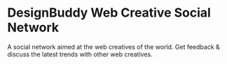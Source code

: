 # DesignBuddy Web Creative Social Network
A social network aimed at the web creatives of the world. Get feedback &amp; discuss the latest trends with other web creatives.

